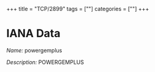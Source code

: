+++
title = "TCP/2899"
tags = [""]
categories = [""]
+++

# IANA Data

_Name:_ powergemplus

_Description:_ POWERGEMPLUS

